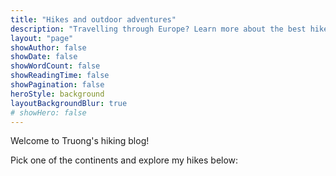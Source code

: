 ```yaml
---
title: "Hikes and outdoor adventures"
description: "Travelling through Europe? Learn more about the best hikes that you can easily fit into your travel plans."
layout: "page"
showAuthor: false
showDate: false
showWordCount: false
showReadingTime: false
showPagination: false
heroStyle: background
layoutBackgroundBlur: true
# showHero: false
---
```


Welcome to Truong's hiking blog! 

Pick one of the continents and explore my hikes below: 

<br> 

<!-- Datawrapper map -->
<div style="min-height: 590px" id="datawrapper-vis-OVp0O">
  <script type="text/javascript" defer 
          src="https://datawrapper.dwcdn.net/OVp0O/embed.js" 
          charset="utf-8" 
          data-target="#datawrapper-vis-OVp0O">
  </script>
  <noscript>
    <img src="https://datawrapper.dwcdn.net/OVp0O/full.png" alt=""> 
  </noscript>
</div>
